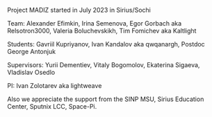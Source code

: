 Project MADIZ started in July 2023 in Sirius/Sochi

Team:
Alexander Efimkin,
Irina Semenova,
Egor Gorbach aka Relsotron3000,
Valeria Boluchevskikh,
Tim Fomichev aka Kaltlight

Students:
Gavriil Kupriyanov,
Ivan Kandalov aka qwqanargh,
Postdoc George Antonjuk

Supervisors: 
Yurii Dementiev,
Vitaly Bogomolov,
Ekaterina Sigaeva,
Vladislav Osedlo

PI: Ivan Zolotarev aka lightweave

Also we appreciate the support from the SINP MSU, Sirius Education Center, Sputnix LCC, Space-Pi.
